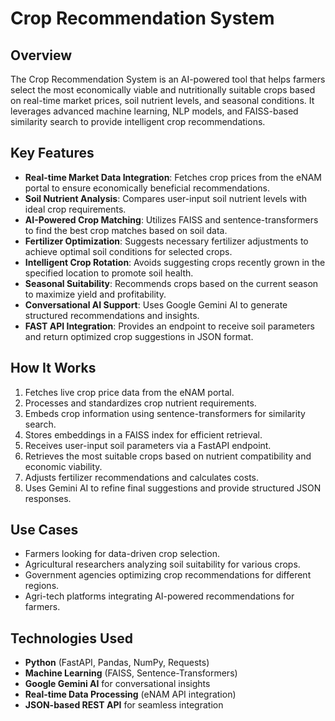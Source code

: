 # Crop Recommendation System

## Overview
The Crop Recommendation System is an AI-powered tool that helps farmers select the most economically viable and nutritionally suitable crops based on real-time market prices, soil nutrient levels, and seasonal conditions. It leverages advanced machine learning, NLP models, and FAISS-based similarity search to provide intelligent crop recommendations.

## Key Features
- **Real-time Market Data Integration**: Fetches crop prices from the eNAM portal to ensure economically beneficial recommendations.
- **Soil Nutrient Analysis**: Compares user-input soil nutrient levels with ideal crop requirements.
- **AI-Powered Crop Matching**: Utilizes FAISS and sentence-transformers to find the best crop matches based on soil data.
- **Fertilizer Optimization**: Suggests necessary fertilizer adjustments to achieve optimal soil conditions for selected crops.
- **Intelligent Crop Rotation**: Avoids suggesting crops recently grown in the specified location to promote soil health.
- **Seasonal Suitability**: Recommends crops based on the current season to maximize yield and profitability.
- **Conversational AI Support**: Uses Google Gemini AI to generate structured recommendations and insights.
- **FAST API Integration**: Provides an endpoint to receive soil parameters and return optimized crop suggestions in JSON format.

## How It Works
1. Fetches live crop price data from the eNAM portal.
2. Processes and standardizes crop nutrient requirements.
3. Embeds crop information using sentence-transformers for similarity search.
4. Stores embeddings in a FAISS index for efficient retrieval.
5. Receives user-input soil parameters via a FastAPI endpoint.
6. Retrieves the most suitable crops based on nutrient compatibility and economic viability.
7. Adjusts fertilizer recommendations and calculates costs.
8. Uses Gemini AI to refine final suggestions and provide structured JSON responses.

## Use Cases
- Farmers looking for data-driven crop selection.
- Agricultural researchers analyzing soil suitability for various crops.
- Government agencies optimizing crop recommendations for different regions.
- Agri-tech platforms integrating AI-powered recommendations for farmers.

## Technologies Used
- **Python** (FastAPI, Pandas, NumPy, Requests)
- **Machine Learning** (FAISS, Sentence-Transformers)
- **Google Gemini AI** for conversational insights
- **Real-time Data Processing** (eNAM API integration)
- **JSON-based REST API** for seamless integration

